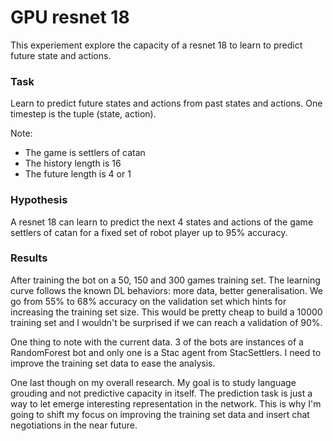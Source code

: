 # GPU resnet 18

This experiement explore the capacity of a resnet 18 to learn to predict future state and actions.

### Task
Learn to predict future states and actions from past states and actions.
One timestep is the tuple (state, action).

Note:
- The game is settlers of catan
- The history length is 16
- The future length is 4 or 1

### Hypothesis
A resnet 18 can learn to predict the next 4 states and actions of the game settlers of catan for a fixed set of robot player up to 95% accuracy.

### Results
After training the bot on a 50, 150 and 300 games training set. The learning curve follows the known DL behaviors: more data, better generalisation.
We go from 55% to 68% accuracy on the validation set which hints for increasing the training set size.
This would be pretty cheap to build a 10000 training set and I wouldn't be surprised if we can reach a validation of 90%.

One thing to note with the current data. 3 of the bots are instances of a RandomForest bot and only one is a Stac agent from StacSettlers.
I need to improve the training set data to ease the analysis.

One last though on my overall research. My goal is to study language grouding and not predictive capacity in itself. The prediction task is just a way to let emerge interesting representation in the network. This is why I'm going to shift my focus on improving the training set data and insert chat negotiations in the near future.

